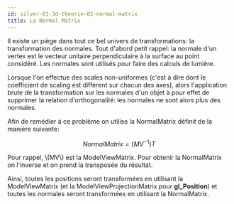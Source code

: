 ```yaml
---
id: silver-01-3d-theorie-02-normal-matrix
title: La Normal Matrix
---
```


Il existe un piège dans tout ce bel univers de transformations: la transformation des normales. Tout d'abord petit rappel: la normale d'un vertex est le vecteur unitaire perpendiculaire à la surface au point considéré. Les normales sont utilisés pour faire des calculs de lumière.

Lorsque l'on effectue des scales non-uniformes (c'est à dire dont le coefficient de scaling est différent sur chacun des axes), alors l'application brute de la transformation sur les normales d'un objet à pour effet de supprimer la relation d'orthogonalité: les normales ne sont alors plus des normales.

Afin de remédier à ce problème on utilise la NormalMatrix définit de la manière suivante:

$$
NormalMatrix=(MV^{−1})T
$$

Pour rappel, \\(MV\\) est la ModelViewMatrix. Pour obtenir la NormalMatrix on l'inverse et on prend la transposée du résultat.

Ainsi, toutes les positions seront transformées en utilisant la ModelViewMatrix (et la ModelViewProjectionMatrix pour **gl_Position**) et toutes les normales seront transformées en utilisant la NormalMatrix.